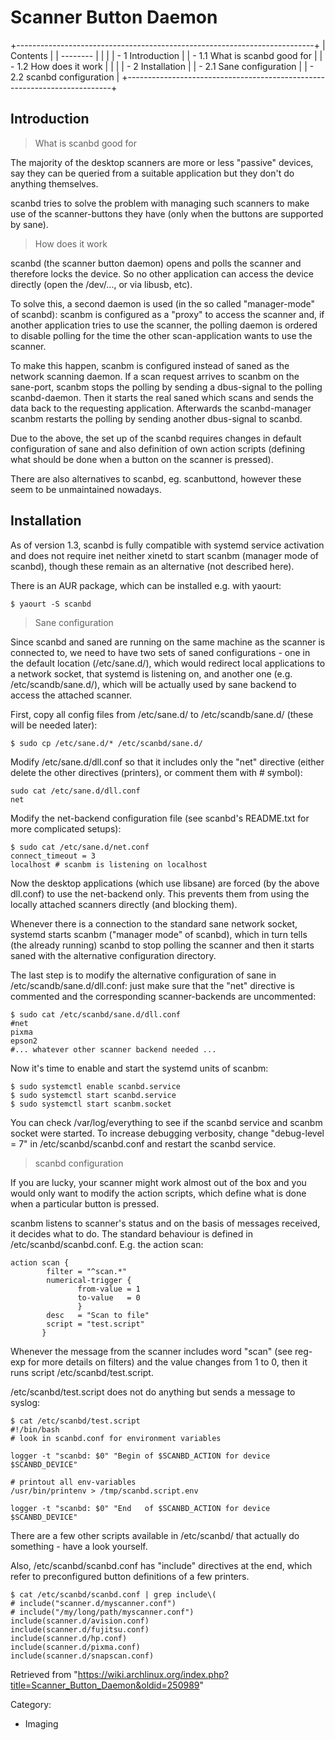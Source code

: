 Scanner Button Daemon
=====================

  

+--------------------------------------------------------------------------+
| Contents                                                                 |
| --------                                                                 |
|                                                                          |
| -   1 Introduction                                                       |
|     -   1.1 What is scanbd good for                                      |
|     -   1.2 How does it work                                             |
|                                                                          |
| -   2 Installation                                                       |
|     -   2.1 Sane configuration                                           |
|     -   2.2 scanbd configuration                                         |
+--------------------------------------------------------------------------+

Introduction
------------

> What is scanbd good for

The majority of the desktop scanners are more or less "passive" devices,
say they can be queried from a suitable application but they don't do
anything themselves.

scanbd tries to solve the problem with managing such scanners to make
use of the scanner-buttons they have (only when the buttons are
supported by sane).

> How does it work

scanbd (the scanner button daemon) opens and polls the scanner and
therefore locks the device. So no other application can access the
device directly (open the /dev/..., or via libusb, etc).

To solve this, a second daemon is used (in the so called "manager-mode"
of scanbd): scanbm is configured as a "proxy" to access the scanner and,
if another application tries to use the scanner, the polling daemon is
ordered to disable polling for the time the other scan-application wants
to use the scanner.

To make this happen, scanbm is configured instead of saned as the
network scanning daemon. If a scan request arrives to scanbm on the
sane-port, scanbm stops the polling by sending a dbus-signal to the
polling scanbd-daemon. Then it starts the real saned which scans and
sends the data back to the requesting application. Afterwards the
scanbd-manager scanbm restarts the polling by sending another
dbus-signal to scanbd.

Due to the above, the set up of the scanbd requires changes in default
configuration of sane and also definition of own action scripts
(defining what should be done when a button on the scanner is pressed).

There are also alternatives to scanbd, eg. scanbuttond, however these
seem to be unmaintained nowadays.

Installation
------------

As of version 1.3, scanbd is fully compatible with systemd service
activation and does not require inet neither xinetd to start scanbm
(manager mode of scanbd), though these remain as an alternative (not
described here).

There is an AUR package, which can be installed e.g. with yaourt:

    $ yaourt -S scanbd

> Sane configuration

Since scanbd and saned are running on the same machine as the scanner is
connected to, we need to have two sets of saned configurations - one in
the default location (/etc/sane.d/), which would redirect local
applications to a network socket, that systemd is listening on, and
another one (e.g. /etc/scandb/sane.d/), which will be actually used by
sane backend to access the attached scanner.

First, copy all config files from /etc/sane.d/ to /etc/scandb/sane.d/
(these will be needed later):

    $ sudo cp /etc/sane.d/* /etc/scanbd/sane.d/

Modify /etc/sane.d/dll.conf so that it includes only the "net" directive
(either delete the other directives (printers), or comment them with #
symbol):

    sudo cat /etc/sane.d/dll.conf
    net

Modify the net-backend configuration file (see scanbd's README.txt for
more complicated setups):

    $ sudo cat /etc/sane.d/net.conf
    connect_timeout = 3
    localhost # scanbm is listening on localhost

Now the desktop applications (which use libsane) are forced (by the
above dll.conf) to use the net-backend only. This prevents them from
using the locally attached scanners directly (and blocking them).

Whenever there is a connection to the standard sane network socket,
systemd starts scanbm ("manager mode" of scanbd), which in turn tells
(the already running) scanbd to stop polling the scanner and then it
starts saned with the alternative configuration directory.

The last step is to modify the alternative configuration of sane in
/etc/scandb/sane.d/dll.conf: just make sure that the "net" directive is
commented and the corresponding scanner-backends are uncommented:

    $ sudo cat /etc/scanbd/sane.d/dll.conf
    #net
    pixma
    epson2
    #... whatever other scanner backend needed ...

Now it's time to enable and start the systemd units of scanbm:

    $ sudo systemctl enable scanbd.service
    $ sudo systemctl start scanbd.service
    $ sudo systemctl start scanbm.socket

You can check /var/log/everything to see if the scanbd service and
scanbm socket were started. To increase debugging verbosity, change
"debug-level = 7" in /etc/scanbd/scanbd.conf and restart the scanbd
service.

> scanbd configuration

If you are lucky, your scanner might work almost out of the box and you
would only want to modify the action scripts, which define what is done
when a particular button is pressed.

scanbm listens to scanner's status and on the basis of messages
received, it decides what to do. The standard behaviour is defined in
/etc/scanbd/scanbd.conf. E.g. the action scan:

    action scan {
            filter = "^scan.*"
            numerical-trigger {
                   from-value = 1
                   to-value   = 0
                   }
            desc   = "Scan to file"
            script = "test.script"
           }

Whenever the message from the scanner includes word "scan" (see reg-exp
for more details on filters) and the value changes from 1 to 0, then it
runs script /etc/scanbd/test.script.

/etc/scanbd/test.script does not do anything but sends a message to
syslog:

    $ cat /etc/scanbd/test.script
    #!/bin/bash
    # look in scanbd.conf for environment variables

    logger -t "scanbd: $0" "Begin of $SCANBD_ACTION for device $SCANBD_DEVICE"

    # printout all env-variables
    /usr/bin/printenv > /tmp/scanbd.script.env

    logger -t "scanbd: $0" "End   of $SCANBD_ACTION for device $SCANBD_DEVICE"

There are a few other scripts available in /etc/scanbd/ that actually do
something - have a look yourself.

Also, /etc/scanbd/scanbd.conf has "include" directives at the end, which
refer to preconfigured button definitions of a few printers.

    $ cat /etc/scanbd/scanbd.conf | grep include\(
    # include("scanner.d/myscanner.conf")
    # include("/my/long/path/myscanner.conf")
    include(scanner.d/avision.conf)
    include(scanner.d/fujitsu.conf)
    include(scanner.d/hp.conf)
    include(scanner.d/pixma.conf)
    include(scanner.d/snapscan.conf)

Retrieved from
"https://wiki.archlinux.org/index.php?title=Scanner_Button_Daemon&oldid=250989"

Category:

-   Imaging
